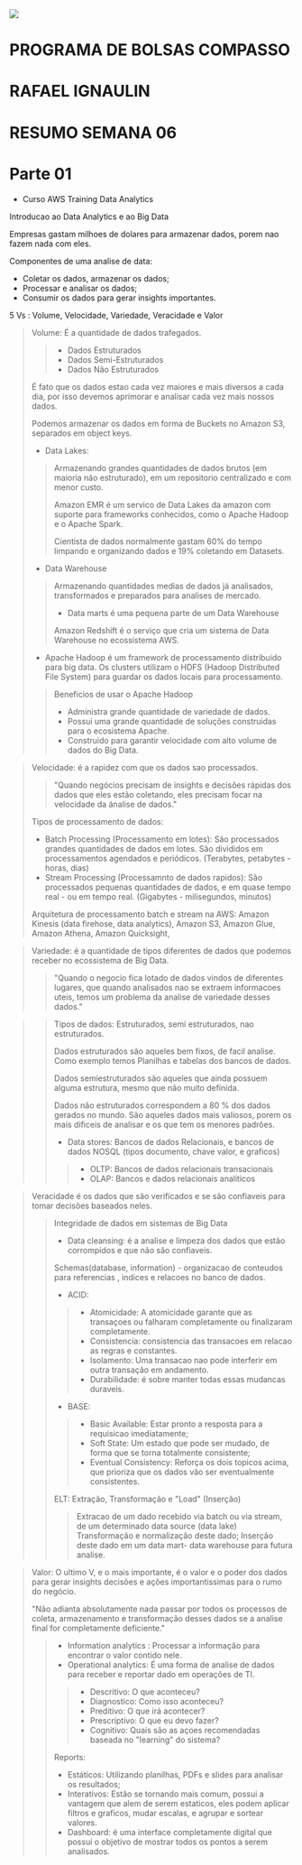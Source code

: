 
<img src="https://upload.wikimedia.org/wikipedia/commons/thumb/4/45/Logo_CompassoUOL_Positivo.png/440px-Logo_CompassoUOL_Positivo.png"/>


# PROGRAMA DE BOLSAS COMPASSO
# RAFAEL IGNAULIN
# RESUMO SEMANA 06


# Parte 01
- Curso AWS Training  Data Analytics
 
 Introducao ao Data Analytics e ao Big Data
 
 Empresas gastam milhoes de dolares para armazenar  dados, porem nao fazem nada com eles.

 Componentes de uma analise de data: 
 - Coletar os dados, armazenar os dados;
 - Processar e analisar os dados;
 - Consumir os dados para gerar insights importantes.


  5 Vs : Volume, Velocidade, Variedade, Veracidade e Valor
> Volume: É a quantidade de dados trafegados. 
>> - Dados Estruturados
>> - Dados Semi-Estruturados
>> - Dados Não Estruturados
>
> É fato  que os dados estao cada vez maiores e mais diversos a cada dia, por isso devemos aprimorar e analisar cada vez mais nossos dados.
>
> Podemos armazenar os dados em forma de Buckets no Amazon S3, separados em object keys.
>
> - Data  Lakes:
>> Armazenando grandes quantidades de dados brutos (em maioria não estruturado), em um repositorio centralizado e com menor custo.
>> 
>> Amazon EMR é um servico de Data Lakes da amazon com suporte para frameworks conhecidos, como o Apache Hadoop e o Apache Spark.
>>
>> Cientista de dados normalmente gastam 60% do tempo limpando e organizando dados e 19% coletando em Datasets.
>
> - Data Warehouse
>> Armazenando quantidades medias de dados já analisados, transformados e preparados para analises de mercado.
>> - Data marts é uma pequena parte de um Data Warehouse
>>
>> Amazon Redshift é o serviço que cria um sistema de Data Warehouse no ecossistema AWS.
>
> - Apache Hadoop é um framework de processamento distribuido para big data. Os clusters utilizam o HDFS (Hadoop Distributed File System) para guardar os dados locais para processamento.
>> Beneficios de usar o Apache Hadoop
>> - Administra grande quantidade de variedade de dados.
>> - Possui uma grande quantidade de soluções construidas para o ecosistema Apache.
>> - Construido para garantir velocidade com alto volume de dados do Big Data.


> Velocidade: é a rapidez com que os dados sao processados.
>> "Quando negócios precisam de insights e decisões rápidas dos dados que eles estão coletando, eles precisam focar na velocidade da ánalise de dados."
>
> Tipos de processamento de dados:
> - Batch Processing (Processamento em lotes): São processados grandes quantidades de dados em lotes. São divididos em processamentos agendados e periódicos. (Terabytes, petabytes - horas, dias)
> - Stream Processing (Processamnto de dados rapidos): São processados pequenas quantidades de dados, e em quase tempo real - ou em tempo real. (Gigabytes - milisegundos, minutos)
>
> Arquitetura  de processamento batch e stream na AWS: Amazon Kinesis (data firehose, data analytics), Amazon  S3, Amazon Glue, Amazon Athena, Amazon Quicksight, 

> Variedade: é a quantidade de tipos diferentes de dados que podemos receber no ecossistema de Big Data.
>> "Quando o negocio fica lotado de dados vindos de diferentes lugares, que quando analisados nao se extraem informacoes uteis, temos um problema da analise de variedade desses dados."

>> Tipos de dados: Estruturados, semi estruturados, nao estruturados.
>> 
>> Dados estruturados são aqueles bem fixos, de facil analise. Como exemplo temos Planilhas e tabelas dos bancos de dados.
>>
>> Dados semiestruturados são aqueles que ainda possuem alguma estrutura, mesmo que não muito definida.
>>
>> Dados não estruturados correspondem a 80 % dos dados gerados no mundo. São aqueles dados mais valiosos, porem os  mais dificeis de analisar e os que tem os menores padrões.
>>
>> - Data stores: Bancos de dados Relacionais, e bancos de dados NOSQL (tipos documento, chave valor, e graficos)
>>> - OLTP: Bancos de dados relacionais transacionais
>>> - OLAP: Bancos e dados relacionais analiticos

>Veracidade é os dados que são verificados e se são confiaveis para tomar decisões baseados neles.
>> Integridade de dados  em sistemas de Big Data
>> - Data cleansing: é a analise e limpeza dos dados que estão corrompidos e que não são confiaveis.
>>
>> Schemas(database, information) - organizacao de conteudos para  referencias , indices e relacoes no banco de dados.
>>
>> - ACID:
>>> - Atomicidade: A atomicidade garante que as transaçoes ou falharam completamente ou finalizaram completamente.
>>> - Consistencia: consistencia das transacoes em relacao as regras e constantes.
>>> - Isolamento: Uma transacao nao pode interferir em outra transação em andamento.
>>> - Durabilidade: é sobre manter todas essas mudancas duraveis.
>>
>> - BASE:
>>> - Basic Available: Estar pronto a resposta para a requisicao imediatamente;
>>> - Soft State: Um estado que pode ser mudado, de forma que se  torna totalmente consistente;
>>> - Eventual Consistency: Reforça os dois topicos acima,  que prioriza que os dados vão ser eventualmente consistentes.
>>
>> ELT: Extração, Transformação e "Load" (Inserção)
>>>  Extracao de um dado recebido via batch ou via stream, de um determinado data source (data lake)
>>> Transformação e normalização deste dado;
>>> Inserção deste dado em  um data mart- data warehouse para futura analise.

> Valor: O ultimo V, e o mais importante, é o valor e o poder dos dados  para gerar insights decisões e ações importantissimas  para o rumo do negócio.
>
> "Não adianta absolutamente nada passar por todos os processos de coleta, armazenamento e transformação desses dados se a analise final for completamente deficiente."
>> - Information analytics : Processar a informação  para encontrar  o valor contido nele.                        
>> - Operational analytics: É uma forma de analise de dados para receber e reportar dado em operações de TI.
>>
>>> - Descritivo:  O que aconteceu?
>>> - Diagnostico: Como isso aconteceu?
>>> - Preditivo: O que irá acontecer?
>>> - Prescriptivo: O que eu devo fazer?
>>> - Cognitivo: Quais são as açoes recomendadas baseada no "learning" do sistema?
>>
>> Reports:
>> - Estáticos: Utilizando planilhas, PDFs e  slides para analisar os resultados;
>> - Interativos: Estão se tornando mais comum, possui a vantagem que alem de serem estaticos, eles podem aplicar filtros e graficos, mudar  escalas, e agrupar e sortear valores.
>> - Dashboard: é uma interface completamente digital que possui o objetivo de  mostrar todos os pontos a serem analisados.
